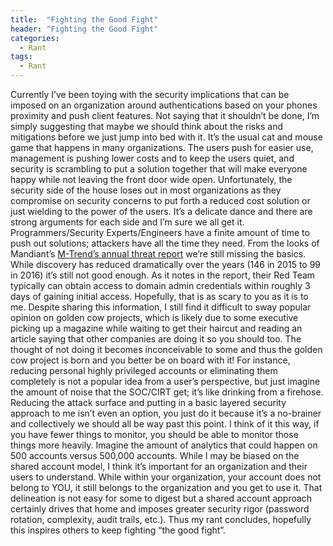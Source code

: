 ```yaml
---
title:  "Fighting the Good Fight"
header: "Fighting the Good Fight"
categories: 
  - Rant
tags:
  - Rant
---
```


Currently I’ve been toying with the security implications that can be imposed on an organization around authentications based on your phones proximity and push client features. Not saying that it shouldn’t be done, I’m simply suggesting that maybe we should think about the risks and mitigations before we just jump into bed with it. It’s the usual cat and mouse game that happens in many organizations. The users push for easier use, management is pushing lower costs and to keep the users quiet, and security is scrambling to put a solution together that will make everyone happy while not leaving the front door wide open. Unfortunately, the security side of the house loses out in most organizations as they compromise on security concerns to put forth a reduced cost solution or just wielding to the power of the users. It’s a delicate dance and there are strong arguments for each side and I’m sure we all get it. Programmers/Security Experts/Engineers have a finite amount of time to push out solutions; attackers have all the time they need. From the looks of Mandiant’s [M-Trend’s annual threat report](https://www.fireeye.com/current-threats/annual-threat-report/mtrends.html) we’re still missing the basics. While discovery has reduced dramatically over the years (146 in 2015 to 99 in 2016) it’s still not good enough. As it notes in the report, their Red Team typically can obtain access to domain admin credentials within roughly 3 days of gaining initial access. Hopefully, that is as scary to you as it is to me. Despite sharing this information, I still find it difficult to sway popular opinion on golden cow projects, which is likely due to some executive picking up a magazine while waiting to get their haircut and reading an article saying that other companies are doing it so you should too. The thought of not doing it becomes inconceivable to some and thus the golden cow project is born and you better be on board with it! For instance, reducing personal highly privileged accounts or eliminating them completely is not a popular idea from a user’s perspective, but just imagine the amount of noise that the SOC/CIRT get; it’s like drinking from a firehose. Reducing the attack surface and putting in a basic layered security approach to me isn’t even an option, you just do it because it’s a no-brainer and collectively we should all be way past this point. I think of it this way, if you have fewer things to monitor, you should be able to monitor those things more heavily. Imagine the amount of analytics that could happen on 500 accounts versus 500,000 accounts. While I may be biased on the shared account model, I think it’s important for an organization and their users to understand. While within your organization, your account does not belong to YOU, it still belongs to the organization and you get to use it. That delineation is not easy for some to digest but a shared account approach certainly drives that home and imposes greater security rigor (password rotation, complexity, audit trails, etc.). Thus my rant concludes, hopefully this inspires others to keep fighting “the good fight”.
